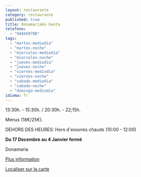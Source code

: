 ```yaml
---
layout: restaurante
category: restaurante
published: true
title: Donamariako benta
telefono: 
  - "948450708"
tags: 
  - "martes-mediodia"
  - "martes-noche"
  - "miercoles-mediodia"
  - "miercoles-noche"
  - "jueves-mediodia"
  - "jueves-noche"
  - "viernes-mediodia"
  - "viernes-noche"
  - "sabado-mediodia"
  - "sabado-noche"
  - "domingo-mediodia"
idioma: fr
---
```


13:30h. - 15:30h. / 20:30h. - 22;15h.

Menus (18€/25€). 

DEHORS DES HEURES: Hors d´eouvres chauds (10:00 - 12:00)

**Du 17 Decembre au 4 Janvier fermé**

Donamaria

[Plus information](http://www.consorciobertiz.org/consorcio/dondecomer/restaurantes/donamaria-es-0-176/restaurante-donamariako-benta.html)

[Localiser sur la carte](https://maps.google.es/maps?q=donamaria%C2%B4ko+benta&hl=es&ie=UTF8&ll=43.113641,-1.682539&spn=0.020395,0.038581&sll=43.113265,-1.681681&sspn=0.020395,0.038581&t=h&hq=donamariako+benta&z=15&iwloc=A "Donamariako benta")